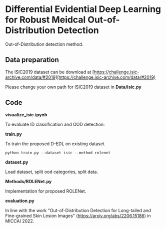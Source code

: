 # Differential Evidential Deep Learning for Robust Meidcal Out-of-Distribution Detection

Out-of-Distribution detection method.



## Data preparation

The ISIC2019 dataset can be download at [https://challenge.isic-archive.com/data/#2019](https://challenge.isic-archive.com/data/#2019)

Please change your own path for ISIC2019 dataset in **Data/isic.py**

## Code

**visualize_isic.ipynb**

To evaluate ID classification and OOD detection:


**train.py**

To train the proposed D-EDL on existing dataset

```
python train.py --dataset isic --method rolenet
```

**dataset.py**

Load dataset, split ood categories, split data.

**Methods/ROLENet.py**

Implementation for proposed ROLENet.

**evaluation.py**

In line with the work  "Out-of-Distribution Detection for Long-tailed and Fine-grained Skin Lesion Images" (https://arxiv.org/abs/2206.15186) in MICCAI 2022.


